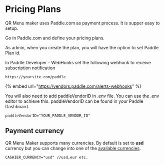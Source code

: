 # Pricing Plans

QR Menu maker uses Paddle.com as payment process. It is supper easy to setup. 

Go in Paddle.com and define your pricing plans. 

As admin, when you create the plan, you will have the option to set Paddle Plan id. 

In Paddle Developer - WebHooks set the following webhook to receive subscription notification

```text
https://yoursite.com/paddle
```

{% embed url="https://vendors.paddle.com/alerts-webhooks" %}

You will also need to add paddleVendorID in .env file. You can use the .env editor to achieve this. paddleVendorID can be found in your Paddle Dashboard. 

```text
paddleVendorID="YOUR_PADDLE_VENDOR_ID"
```

## **Payment currency**

QR Menu Maker supports many currencies. By default is set to **usd** currency but you can change into one of the [available currencies](https://stripe.com/docs/currencies#presentment-currencies).

```text
CASHIER_CURRENCY="usd" //usd,eur etc.
```


